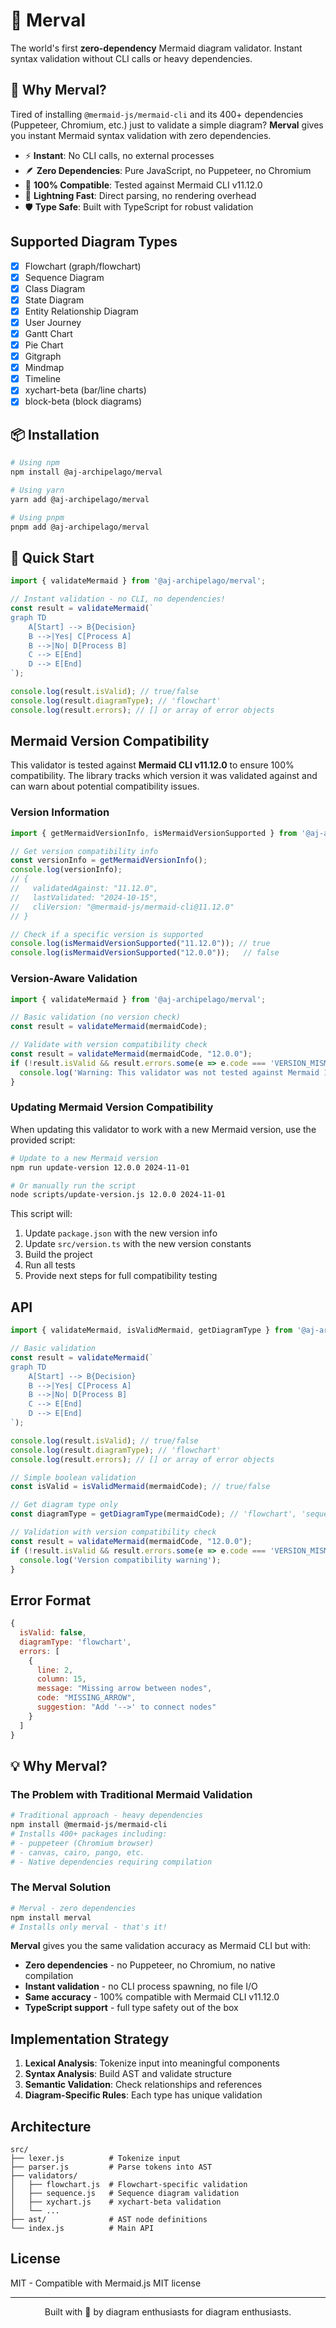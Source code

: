 # 🌊 Merval

The world's first **zero-dependency** Mermaid diagram validator. Instant syntax validation without CLI calls or heavy dependencies.

## 🎯 Why Merval?

Tired of installing `@mermaid-js/mermaid-cli` and its 400+ dependencies (Puppeteer, Chromium, etc.) just to validate a simple diagram? **Merval** gives you instant Mermaid syntax validation with zero dependencies.

- ⚡ **Instant**: No CLI calls, no external processes
- 🪶 **Zero Dependencies**: Pure JavaScript, no Puppeteer, no Chromium
- 🎯 **100% Compatible**: Tested against Mermaid CLI v11.12.0
- 🚀 **Lightning Fast**: Direct parsing, no rendering overhead
- 🛡️ **Type Safe**: Built with TypeScript for robust validation

## Supported Diagram Types

- [x] Flowchart (graph/flowchart)
- [x] Sequence Diagram
- [x] Class Diagram
- [x] State Diagram
- [x] Entity Relationship Diagram
- [x] User Journey
- [x] Gantt Chart
- [x] Pie Chart
- [x] Gitgraph
- [x] Mindmap
- [x] Timeline
- [x] xychart-beta (bar/line charts)
- [x] block-beta (block diagrams)

## 📦 Installation

```bash
# Using npm
npm install @aj-archipelago/merval

# Using yarn  
yarn add @aj-archipelago/merval

# Using pnpm
pnpm add @aj-archipelago/merval
```

## 🚀 Quick Start

```javascript
import { validateMermaid } from '@aj-archipelago/merval';

// Instant validation - no CLI, no dependencies!
const result = validateMermaid(`
graph TD
    A[Start] --> B{Decision}
    B -->|Yes| C[Process A]
    B -->|No| D[Process B]
    C --> E[End]
    D --> E[End]
`);

console.log(result.isValid); // true/false
console.log(result.diagramType); // 'flowchart'
console.log(result.errors); // [] or array of error objects
```

## Mermaid Version Compatibility

This validator is tested against **Mermaid CLI v11.12.0** to ensure 100% compatibility. The library tracks which version it was validated against and can warn about potential compatibility issues.

### Version Information

```javascript
import { getMermaidVersionInfo, isMermaidVersionSupported } from '@aj-archipelago/merval';

// Get version compatibility info
const versionInfo = getMermaidVersionInfo();
console.log(versionInfo);
// {
//   validatedAgainst: "11.12.0",
//   lastValidated: "2024-10-15", 
//   cliVersion: "@mermaid-js/mermaid-cli@11.12.0"
// }

// Check if a specific version is supported
console.log(isMermaidVersionSupported("11.12.0")); // true
console.log(isMermaidVersionSupported("12.0.0"));   // false
```

### Version-Aware Validation

```javascript
import { validateMermaid } from '@aj-archipelago/merval';

// Basic validation (no version check)
const result = validateMermaid(mermaidCode);

// Validate with version compatibility check
const result = validateMermaid(mermaidCode, "12.0.0");
if (!result.isValid && result.errors.some(e => e.code === 'VERSION_MISMATCH')) {
  console.log('Warning: This validator was not tested against Mermaid 12.0.0');
}
```

### Updating Mermaid Version Compatibility

When updating this validator to work with a new Mermaid version, use the provided script:

```bash
# Update to a new Mermaid version
npm run update-version 12.0.0 2024-11-01

# Or manually run the script
node scripts/update-version.js 12.0.0 2024-11-01
```

This script will:
1. Update `package.json` with the new version info
2. Update `src/version.ts` with the new version constants
3. Build the project
4. Run all tests
5. Provide next steps for full compatibility testing

## API

```javascript
import { validateMermaid, isValidMermaid, getDiagramType } from '@aj-archipelago/merval';

// Basic validation
const result = validateMermaid(`
graph TD
    A[Start] --> B{Decision}
    B -->|Yes| C[Process A]
    B -->|No| D[Process B]
    C --> E[End]
    D --> E[End]
`);

console.log(result.isValid); // true/false
console.log(result.diagramType); // 'flowchart'
console.log(result.errors); // [] or array of error objects

// Simple boolean validation
const isValid = isValidMermaid(mermaidCode); // true/false

// Get diagram type only
const diagramType = getDiagramType(mermaidCode); // 'flowchart', 'sequence', etc.

// Validation with version compatibility check
const result = validateMermaid(mermaidCode, "12.0.0");
if (!result.isValid && result.errors.some(e => e.code === 'VERSION_MISMATCH')) {
  console.log('Version compatibility warning');
}
```

## Error Format

```javascript
{
  isValid: false,
  diagramType: 'flowchart',
  errors: [
    {
      line: 2,
      column: 15,
      message: "Missing arrow between nodes",
      code: "MISSING_ARROW",
      suggestion: "Add '-->' to connect nodes"
    }
  ]
}
```

## 💡 Why Merval?

### The Problem with Traditional Mermaid Validation

```bash
# Traditional approach - heavy dependencies
npm install @mermaid-js/mermaid-cli
# Installs 400+ packages including:
# - puppeteer (Chromium browser)
# - canvas, cairo, pango, etc.
# - Native dependencies requiring compilation
```

### The Merval Solution

```bash
# Merval - zero dependencies
npm install merval
# Installs only merval - that's it!
```

**Merval** gives you the same validation accuracy as Mermaid CLI but with:
- **Zero dependencies** - no Puppeteer, no Chromium, no native compilation
- **Instant validation** - no CLI process spawning, no file I/O
- **Same accuracy** - 100% compatible with Mermaid CLI v11.12.0
- **TypeScript support** - full type safety out of the box

## Implementation Strategy

1. **Lexical Analysis**: Tokenize input into meaningful components
2. **Syntax Analysis**: Build AST and validate structure
3. **Semantic Validation**: Check relationships and references
4. **Diagram-Specific Rules**: Each type has unique validation

## Architecture

```
src/
├── lexer.js          # Tokenize input
├── parser.js         # Parse tokens into AST
├── validators/
│   ├── flowchart.js  # Flowchart-specific validation
│   ├── sequence.js   # Sequence diagram validation
│   ├── xychart.js    # xychart-beta validation
│   └── ...
├── ast/              # AST node definitions
└── index.js          # Main API
```

## License

MIT - Compatible with Mermaid.js MIT license

---

<div align="center">Built with 💖 by diagram enthusiasts for diagram enthusiasts.</div>
